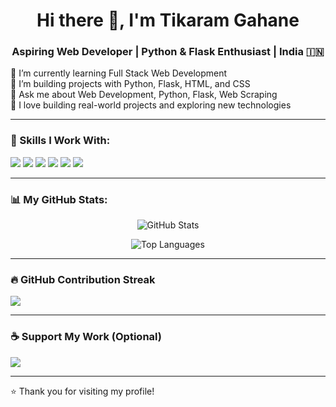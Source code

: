 <h1 align="center">Hi there 👋, I'm Tikaram Gahane</h1>
<h3 align="center">Aspiring Web Developer | Python & Flask Enthusiast | India 🇮🇳</h3>

🌱 I’m currently learning Full Stack Web Development  
🔭 I’m building projects with Python, Flask, HTML, and CSS  
💬 Ask me about Web Development, Python, Flask, Web Scraping  
👀 I love building real-world projects and exploring new technologies  

---

### 🧠 Skills I Work With:
<p>
  <img src="https://img.shields.io/badge/Python-3776AB?style=for-the-badge&logo=python&logoColor=white" />
  <img src="https://img.shields.io/badge/Flask-000000?style=for-the-badge&logo=flask" />
  <img src="https://img.shields.io/badge/HTML5-E34F26?style=for-the-badge&logo=html5&logoColor=white" />
  <img src="https://img.shields.io/badge/CSS3-1572B6?style=for-the-badge&logo=css3&logoColor=white" />
  <img src="https://img.shields.io/badge/Web Scraping-4B8BBE?style=for-the-badge&logo=python&logoColor=white" />
  <img src="https://img.shields.io/badge/Git & GitHub-181717?style=for-the-badge&logo=github&logoColor=white" />
</p>

---

### 📊 My GitHub Stats:
<p align="center">
  <img src="https://github-readme-stats.vercel.app/api?username=tikaramgahane2k4&show_icons=true&theme=radical" alt="GitHub Stats" />
</p>
<p align="center">
  <img src="https://github-readme-stats.vercel.app/api/top-langs/?username=tikaramgahane2k4&layout=compact&theme=radical" alt="Top Languages" />
</p>

---

### 🔥 GitHub Contribution Streak
<p>
  <img src="https://github-readme-streak-stats.herokuapp.com/?user=tikaramgahane2k4&theme=radical" />
</p>

---

### ☕ Support My Work (Optional)
<a href="https://www.buymeacoffee.com/yourusername" target="_blank">
  <img src="https://img.shields.io/badge/Buy me a coffee-FC466B?style=for-the-badge&logo=buymeacoffee&logoColor=white" />
</a>

---

⭐ Thank you for visiting my profile!

